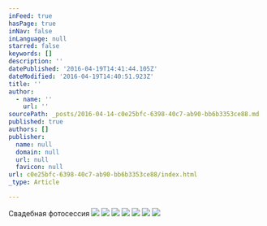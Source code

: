 ```yaml
---
inFeed: true
hasPage: true
inNav: false
inLanguage: null
starred: false
keywords: []
description: ''
datePublished: '2016-04-19T14:41:44.105Z'
dateModified: '2016-04-19T14:40:51.923Z'
title: ''
author:
  - name: ''
    url: ''
sourcePath: _posts/2016-04-14-c0e25bfc-6398-40c7-ab90-bb6b3353ce88.md
published: true
authors: []
publisher:
  name: null
  domain: null
  url: null
  favicon: null
url: c0e25bfc-6398-40c7-ab90-bb6b3353ce88/index.html
_type: Article

---
```

Свадебная фотосессия
![](https://s3-us-west-2.amazonaws.com/the-grid-img/p/5d6b25f558291f6003acdee512675d6f44054c0a.jpg)
![](https://the-grid-user-content.s3-us-west-2.amazonaws.com/bb9f52ea-1c84-4af4-9546-b6052615a0d0.jpg)
![](https://the-grid-user-content.s3-us-west-2.amazonaws.com/69493ae6-3f0b-4fb1-972f-60fa7716f7af.jpg)
![](https://the-grid-user-content.s3-us-west-2.amazonaws.com/b6b307cb-b21c-46ab-8002-1a687cd84dae.jpg)
![](https://the-grid-user-content.s3-us-west-2.amazonaws.com/767452b3-9c73-4315-a565-1d63b6f887b2.jpg)
![](https://the-grid-user-content.s3-us-west-2.amazonaws.com/94061d0a-7857-43c3-9bdd-ca45346814b6.jpg)
![](https://the-grid-user-content.s3-us-west-2.amazonaws.com/ff61d88b-e942-477e-bb0c-600be67bede7.jpg)